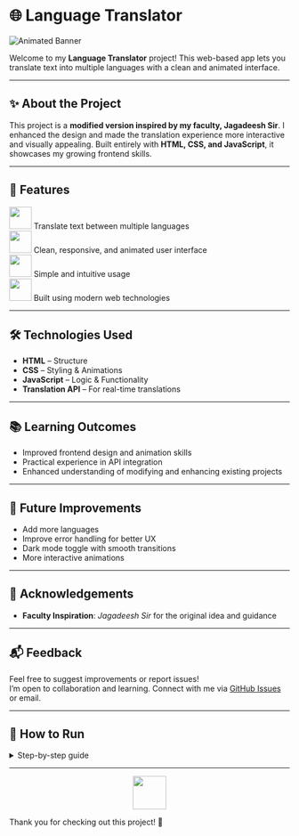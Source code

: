  # 🌐 Language Translator

![Animated Banner](https://media.giphy.com/media/26gsspfM0E8h9u1hy/giphy.gif)
            
Welcome to my **Language Translator** project! This web-based app lets you translate text into multiple languages with a clean and animated interface.

---
 
## ✨ About the Project

This project is a **modified version inspired by my faculty, Jagadeesh Sir**. I enhanced the design and made the translation experience more interactive and visually appealing. Built entirely with **HTML, CSS, and JavaScript**, it showcases my growing frontend skills.

---

## 🚀 Features

<img src="https://media.giphy.com/media/3oEduSbSGpGaRX2Vri/giphy.gif" width="40"> Translate text between multiple languages  
<img src="https://media.giphy.com/media/xThtamjYZ9AUiQ5fJS/giphy.gif" width="40"> Clean, responsive, and animated user interface  
<img src="https://media.giphy.com/media/l0MYt5jPR6QX5pnqM/giphy.gif" width="40"> Simple and intuitive usage  
<img src="https://media.giphy.com/media/mq5y2jHRCAqMo/giphy.gif" width="40"> Built using modern web technologies

---

## 🛠️ Technologies Used

- **HTML** – Structure  
- **CSS** – Styling & Animations  
- **JavaScript** – Logic & Functionality  
- **Translation API** – For real-time translations

---

## 📚 Learning Outcomes

- Improved frontend design and animation skills  
- Practical experience in API integration  
- Enhanced understanding of modifying and enhancing existing projects

---

## 📌 Future Improvements

- Add more languages  
- Improve error handling for better UX  
- Dark mode toggle with smooth transitions  
- More interactive animations

---

## 🙏 Acknowledgements

- **Faculty Inspiration**: *Jagadeesh Sir* for the original idea and guidance

---

## 📬 Feedback

Feel free to suggest improvements or report issues!  
I’m open to collaboration and learning. Connect with me via [GitHub Issues](https://github.com/deepakrajjs/language-translator/issues) or email.

---

## 📂 How to Run

<details>
  <summary>Step-by-step guide</summary>

  1. <img src="https://media.giphy.com/media/26gsspfM0E8h9u1hy/giphy.gif" width="30"> Clone or download the project files.
  2. <img src="https://media.giphy.com/media/3oEduSbSGpGaRX2Vri/giphy.gif" width="30"> Open the `index.html` file in your web browser.
  3. <img src="https://media.giphy.com/media/mq5y2jHRCAqMo/giphy.gif" width="30"> Enjoy translating with style!

</details>

---

<p align="center">
  <img src="https://media.giphy.com/media/xThtamjYZ9AUiQ5fJS/giphy.gif" width="60">
</p>

Thank you for checking out this project! 🚀  
